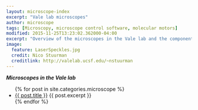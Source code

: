 ```yaml
---
layout: microscope-index
excerpt: "Vale lab microscopes"
author: microscope
tags: [Microscopy, microscope control software, molecular motors]
modified: 2015-11-25T13:23:02.362000-04:00
excerpt: "Overview of the microscopes in the Vale lab and the components they contain."
image:
  feature: LaserSpeckles.jpg
  credit: Nico Stuurman
  creditlink: http://valelab.ucsf.edu/~nstuurman
---
```

***Microscopes in the Vale lab*** 

<ul>
   {% for post in site.categories.microscope %}
   <li>
      <a href="{{ post.url }}">{{ post.title }}</a>
      {{ post.excerpt }}
   </li>
   {% endfor %}
</ul>

